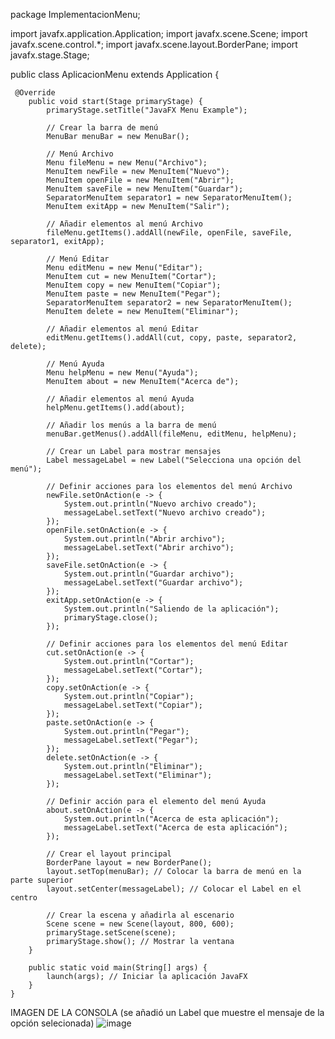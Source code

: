 package ImplementacionMenu;

import javafx.application.Application;
import javafx.scene.Scene;
import javafx.scene.control.*;
import javafx.scene.layout.BorderPane;
import javafx.stage.Stage;

public class AplicacionMenu extends Application {

	 @Override
	    public void start(Stage primaryStage) {
	        primaryStage.setTitle("JavaFX Menu Example");

	        // Crear la barra de menú
	        MenuBar menuBar = new MenuBar();

	        // Menú Archivo
	        Menu fileMenu = new Menu("Archivo");
	        MenuItem newFile = new MenuItem("Nuevo");
	        MenuItem openFile = new MenuItem("Abrir");
	        MenuItem saveFile = new MenuItem("Guardar");
	        SeparatorMenuItem separator1 = new SeparatorMenuItem();
	        MenuItem exitApp = new MenuItem("Salir");

	        // Añadir elementos al menú Archivo
	        fileMenu.getItems().addAll(newFile, openFile, saveFile, separator1, exitApp);

	        // Menú Editar
	        Menu editMenu = new Menu("Editar");
	        MenuItem cut = new MenuItem("Cortar");
	        MenuItem copy = new MenuItem("Copiar");
	        MenuItem paste = new MenuItem("Pegar");
	        SeparatorMenuItem separator2 = new SeparatorMenuItem();
	        MenuItem delete = new MenuItem("Eliminar");

	        // Añadir elementos al menú Editar
	        editMenu.getItems().addAll(cut, copy, paste, separator2, delete);

	        // Menú Ayuda
	        Menu helpMenu = new Menu("Ayuda");
	        MenuItem about = new MenuItem("Acerca de");

	        // Añadir elementos al menú Ayuda
	        helpMenu.getItems().add(about);

	        // Añadir los menús a la barra de menú
	        menuBar.getMenus().addAll(fileMenu, editMenu, helpMenu);

	        // Crear un Label para mostrar mensajes
	        Label messageLabel = new Label("Selecciona una opción del menú");

	        // Definir acciones para los elementos del menú Archivo
	        newFile.setOnAction(e -> {
	            System.out.println("Nuevo archivo creado");
	            messageLabel.setText("Nuevo archivo creado");
	        });
	        openFile.setOnAction(e -> {
	            System.out.println("Abrir archivo");
	            messageLabel.setText("Abrir archivo");
	        });
	        saveFile.setOnAction(e -> {
	            System.out.println("Guardar archivo");
	            messageLabel.setText("Guardar archivo");
	        });
	        exitApp.setOnAction(e -> {
	            System.out.println("Saliendo de la aplicación");
	            primaryStage.close();
	        });

	        // Definir acciones para los elementos del menú Editar
	        cut.setOnAction(e -> {
	            System.out.println("Cortar");
	            messageLabel.setText("Cortar");
	        });
	        copy.setOnAction(e -> {
	            System.out.println("Copiar");
	            messageLabel.setText("Copiar");
	        });
	        paste.setOnAction(e -> {
	            System.out.println("Pegar");
	            messageLabel.setText("Pegar");
	        });
	        delete.setOnAction(e -> {
	            System.out.println("Eliminar");
	            messageLabel.setText("Eliminar");
	        });

	        // Definir acción para el elemento del menú Ayuda
	        about.setOnAction(e -> {
	            System.out.println("Acerca de esta aplicación");
	            messageLabel.setText("Acerca de esta aplicación");
	        });

	        // Crear el layout principal
	        BorderPane layout = new BorderPane();
	        layout.setTop(menuBar); // Colocar la barra de menú en la parte superior
	        layout.setCenter(messageLabel); // Colocar el Label en el centro

	        // Crear la escena y añadirla al escenario
	        Scene scene = new Scene(layout, 800, 600);
	        primaryStage.setScene(scene);
	        primaryStage.show(); // Mostrar la ventana
	    }

	    public static void main(String[] args) {
	        launch(args); // Iniciar la aplicación JavaFX
	    }
	}

IMAGEN DE LA CONSOLA (se añadió un Label que muestre el mensaje de la opción selecionada)
 ![image](https://github.com/Timador/Implementaci-n-Men-/assets/168133781/df9c844e-de9c-474c-83df-0027b0b8c4fe)
